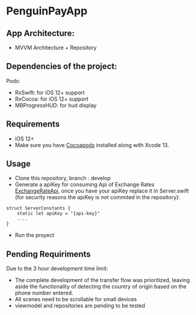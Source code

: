 # PenguinPayApp

## App Architecture:
- MVVM Architecture + Repository 

## Dependencies of the project:
Pods:
- RxSwift: for iOS 12+ support
- RxCocoa: for iOS 12+ support
- MBProgressHUD: for hud display

## Requirements

- iOS 12+
- Make sure you have [Cocoapods](https://cocoapods.org) installed along with Xcode 13.

## Usage
- Clone this repository, branch : develop
- Generate a apiKey for consuming Api of Exchange Rates [ExchangeRateApi](http://openexchangerates.org/), once you have your apiKey replace it in Server.swift (for security reasons the apiKey is not commited in the repository):

```
struct ServerConstants {
    static let apiKey = "{api-key}"
    ....
}
```

- Run the proyect

## Pending Requiriments

Due to the 3 hour development time limit:
- The complete development of the transfer flow was prioritized, leaving aside the functionality of detecting the country of origin based on the phone number entered.
- All scenes need to be scrollable for small devices
- viewmodel and repositories are pending to be tested
